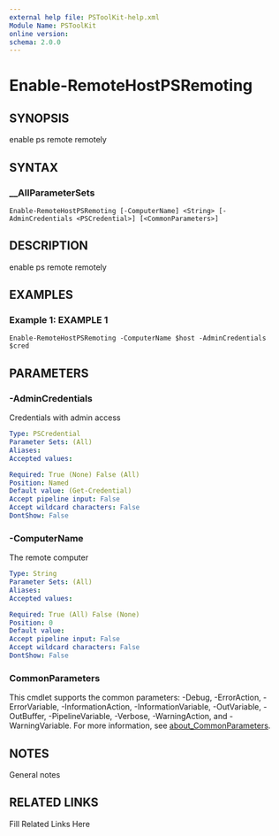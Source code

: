 ```yaml
---
external help file: PSToolKit-help.xml
Module Name: PSToolKit
online version: 
schema: 2.0.0
---
```


# Enable-RemoteHostPSRemoting

## SYNOPSIS

enable ps remote remotely

## SYNTAX

### __AllParameterSets

```
Enable-RemoteHostPSRemoting [-ComputerName] <String> [-AdminCredentials <PSCredential>] [<CommonParameters>]
```

## DESCRIPTION

enable ps remote remotely


## EXAMPLES

### Example 1: EXAMPLE 1

```
Enable-RemoteHostPSRemoting -ComputerName $host -AdminCredentials $cred
```








## PARAMETERS

### -AdminCredentials

Credentials with admin access

```yaml
Type: PSCredential
Parameter Sets: (All)
Aliases: 
Accepted values: 

Required: True (None) False (All)
Position: Named
Default value: (Get-Credential)
Accept pipeline input: False
Accept wildcard characters: False
DontShow: False
```

### -ComputerName

The remote computer

```yaml
Type: String
Parameter Sets: (All)
Aliases: 
Accepted values: 

Required: True (All) False (None)
Position: 0
Default value: 
Accept pipeline input: False
Accept wildcard characters: False
DontShow: False
```


### CommonParameters

This cmdlet supports the common parameters: -Debug, -ErrorAction, -ErrorVariable, -InformationAction, -InformationVariable, -OutVariable, -OutBuffer, -PipelineVariable, -Verbose, -WarningAction, and -WarningVariable. For more information, see [about_CommonParameters](http://go.microsoft.com/fwlink/?LinkID=113216).

## NOTES

General notes


## RELATED LINKS

Fill Related Links Here

